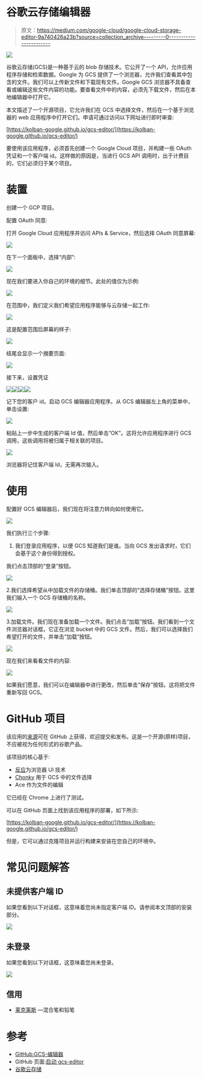 # 谷歌云存储编辑器

> 原文：<https://medium.com/google-cloud/google-cloud-storage-editor-9a740426a23b?source=collection_archive---------0----------------------->

![](img/659a17a3364e6eabe8584dd75e96534a.png)

谷歌云存储(GCS)是一种基于云的 blob 存储技术。它公开了一个 API，允许应用程序存储和检索数据。Google 为 GCS 提供了一个浏览器，允许我们查看其中包含的文件。我们可以上传新文件和下载现有文件。Google GCS 浏览器不具备查看或编辑这些文件内容的功能。要查看文件中的内容，必须先下载文件，然后在本地编辑器中打开它。

本文描述了一个开源项目，它允许我们在 GCS 中选择文件，然后在一个基于浏览器的 web 应用程序中打开它们。申请可通过访问以下网址进行即时审查:

[https://kolban-google.github.io/gcs-editor/](https://kolban-google.github.io/gcs-editor/)

要使用该应用程序，必须首先创建一个 Google Cloud 项目，并构建一些 OAuth 凭证和一个客户端 id。这样做的原因是，当进行 GCS API 调用时，出于计费目的，它们必须归于某个项目。

# 装置

创建一个 GCP 项目。

配置 OAuth 同意:

打开 Google Cloud 应用程序并访问 APIs & Service，然后选择 OAuth 同意屏幕:

![](img/d36c4399fe67a5452f29db846eee2f35.png)

在下一个面板中，选择“内部”:

![](img/0ce85218b407e52e60af5ed4cc8fdae4.png)

现在我们要进入你自己的环境的细节。此处的值仅为示例:

![](img/763d91d0488252e9bb134428174661a1.png)

在范围中，我们定义我们希望应用程序能够与云存储一起工作:

![](img/79b9e8791ec26354580c64bcc8fca3b1.png)

这是配置范围后屏幕的样子:

![](img/d72fd126632984db9ed8e2d38594d326.png)

结尾会显示一个摘要页面:

![](img/09bd3a4b821805fd7f101c5db74a9053.png)

接下来，设置凭证

![](img/553a34374e03c03a9d1782ca66c246d2.png)![](img/aa1acf468d772be0f8f2c8e3bcfc5e30.png)![](img/8bb7217650c8731834c89472603e31a0.png)![](img/eed5b72313485007c31885eca64c93fc.png)

记下您的客户 id。启动 GCS 编辑器应用程序。从 GCS 编辑器左上角的菜单中，单击设置:

![](img/c0cff6a02f6188536e6ab48983487314.png)

粘贴上一步中生成的客户端 Id 值，然后单击“OK”。这将允许应用程序进行 GCS 调用，这些调用将被归属于相关联的项目。

![](img/6d6acd1f4701344f01adf187b4e2303b.png)

浏览器将记住客户端 Id，无需再次输入。

# 使用

配置好 GCS 编辑器后，我们现在将注意力转向如何使用它。

![](img/72f14cebd098d0ba95646f6fdc9d356d.png)

我们执行三个步骤:

1.  我们登录应用程序，以便 GCS 知道我们是谁。当向 GCS 发出请求时，它们会基于这个身份得到授权。

我们点击顶部的“登录”按钮。

![](img/005d27a88262ebfcd74ea96cbb89bed9.png)

2.我们选择希望从中加载文件的存储桶。我们单击顶部的“选择存储桶”按钮。这里我们输入一个 GCS 存储桶的名称。

![](img/d00a12a309e3eed2814a53b9a588ca58.png)

3.加载文件。我们现在准备加载一个文件。我们点击“加载”按钮。我们看到一个文件浏览器对话框，它正在浏览 bucket 中的 GCS 文件。然后，我们可以选择我们希望打开的文件，并单击“加载”按钮。

![](img/96ab86cc8b9bdd8ff64980c49f8ecc39.png)

现在我们来看看文件的内容:

![](img/2c5bd44f9aef978e400ffde1b3a8de9a.png)

如果我们愿意，我们可以在编辑器中进行更改，然后单击“保存”按钮。这将把文件重新写回 GCS。

# GitHub 项目

该应用的[来源](https://github.com/kolban-google/gcs-editor)可在 GitHub 上获得，欢迎提交和发布。这是一个开源(原样)项目，不应被视为任何形式的谷歌产品。

该项目的核心基于:

*   [反应](https://reactjs.org/)为浏览器 UI 技术
*   [Chonky](https://chonky.io/) 用于 GCS 中的文件选择
*   Ace 作为文件的编辑

它已经在 Chrome 上进行了测试。

可以在 GitHub 页面上找到该应用程序的部署，如下所示:

[https://kolban-google.github.io/gcs-editor/](https://kolban-google.github.io/gcs-editor/)

但是，它可以通过克隆项目并运行构建来安装在您自己的环境中。

# 常见问题解答

## 未提供客户端 ID

如果您看到以下对话框，这意味着您尚未指定客户端 ID。请参阅本文顶部的安装部分。

![](img/0ea4c3337020804076f9b222489ebbcf.png)

## 未登录

如果您看到以下对话框，这意味着您尚未登录。

![](img/5fac1d05008d9a37eb91db2f8a372591.png)

## 信用

*   [莱克莱斯](https://www.blendswap.com/blend/22197) —混合笔和铅笔

# 参考

*   [GitHub:GCS-编辑器](https://github.com/kolban-google/gcs-editor)
*   GitHub 页面:[启动 gcs-editor](https://kolban-google.github.io/gcs-editor/)
*   [谷歌云存储](https://cloud.google.com/storage)